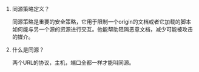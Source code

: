 1. 同源策略定义？

   同源策略是重要的安全策略，它用于限制一个origin的文档或者它加载的脚本如何能与另一个源的资源进行交互。他能帮助阻隔恶意文档，减少可能被攻击的媒介。

2. 什么是同源？

   两个URL的协议，主机，端口全都一样才能叫同源。